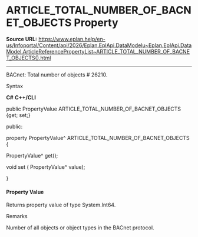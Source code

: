 # ARTICLE_TOTAL_NUMBER_OF_BACNET_OBJECTS Property

**Source URL:** https://www.eplan.help/en-us/Infoportal/Content/api/2026/Eplan.EplApi.DataModelu~Eplan.EplApi.DataModel.ArticleReferencePropertyList~ARTICLE_TOTAL_NUMBER_OF_BACNET_OBJECTS().html

---

BACnet: Total number of objects # 26210.

Syntax

**C#**
**C++/CLI**


public PropertyValue ARTICLE_TOTAL_NUMBER_OF_BACNET_OBJECTS {get; set;}

public:

property PropertyValue^ ARTICLE_TOTAL_NUMBER_OF_BACNET_OBJECTS {

   PropertyValue^ get();

   void set (    PropertyValue^ value);

}


#### Property Value

Returns property value of type System.Int64.

Remarks

Number of all objects or object types in the BACnet protocol.
